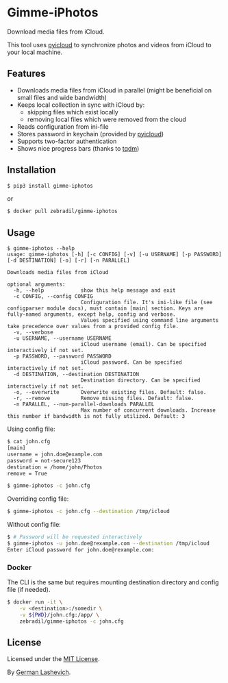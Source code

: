 # Gimme-iPhotos

Download media files from iCloud.

This tool uses [pyicloud] to synchronize photos and videos from iCloud to your
local machine.

## Features

- Downloads media files from iCloud in parallel (might be beneficial on small files and wide bandwidth)
- Keeps local collection in sync with iCloud by:
  - skipping files which exist locally
  - removing local files which were removed from the cloud
- Reads configuration from ini-file
- Stores password in keychain (provided by [pyicloud])
- Supports two-factor authentication
- Shows nice progress bars (thanks to [tqdm])

## Installation

```sh
$ pip3 install gimme-iphotos
```

or

```sh
$ docker pull zebradil/gimme-iphotos
```

## Usage

```
$ gimme-iphotos --help
usage: gimme-iphotos [-h] [-c CONFIG] [-v] [-u USERNAME] [-p PASSWORD] [-d DESTINATION] [-o] [-r] [-n PARALLEL]

Downloads media files from iCloud

optional arguments:
  -h, --help            show this help message and exit
  -c CONFIG, --config CONFIG
                        Configuration file. It's ini-like file (see configparser module docs), must contain [main] section. Keys are fully-named arguments, except help, config and verbose.
                        Values specified using command line arguments take precedence over values from a provided config file.
  -v, --verbose
  -u USERNAME, --username USERNAME
                        iCloud username (email). Can be specified interactively if not set.
  -p PASSWORD, --password PASSWORD
                        iCloud password. Can be specified interactively if not set.
  -d DESTINATION, --destination DESTINATION
                        Destination directory. Can be specified interactively if not set.
  -o, --overwrite       Overwrite existing files. Default: false.
  -r, --remove          Remove missing files. Default: false.
  -n PARALLEL, --num-parallel-downloads PARALLEL
                        Max number of concurrent downloads. Increase this number if bandwidth is not fully utilized. Default: 3
```

Using config file:

```sh
$ cat john.cfg
[main]
username = john.doe@example.com
password = not-secure123
destination = /home/john/Photos
remove = True

$ gimme-iphotos -c john.cfg
```

Overriding config file:

```sh
$ gimme-iphotos -c john.cfg --destination /tmp/icloud
```

Without config file:

```sh
$ # Password will be requested interactively
$ gimme-iphotos -u john.doe@rexample.com --destination /tmp/icloud
Enter iCloud password for john.doe@rexample.com:
```

### Docker

The CLI is the same but requires mounting destination directory and config file (if needed).

```sh
$ docker run -it \
    -v <destination>:/somedir \
    -v ${PWD}/john.cfg:/app/ \
    zebradil/gimme-iphotos -c john.cfg 
```

## License

Licensed under the [MIT License].

By [German Lashevich].

[MIT License]: https://github.com/zebradil/Gimme-iPhotos/blob/master/LICENSE
[pyicloud]: https://github.com/picklepete/pyicloud
[tqdm]: https://github.com/tqdm/tqdm
[German Lashevich]: https://github.com/zebradil
